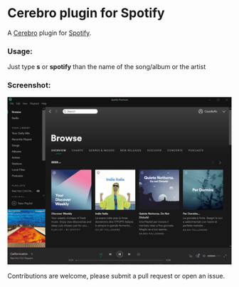# Cerebro plugin for Spotify

A [Cerebro](https://cerebroapp.com) plugin for [Spotify](https://www.spotify.com).

### Usage:
Just type <strong>s</strong> or <strong>spotify</strong> than the name of the song/album or the artist

### Screenshot:

![Screenshot](./cerebro-spotify.gif)

Contributions are welcome, please submit a pull request or open an issue.
